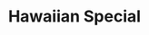 ---
menu_item_image_url: "/images/pizza-5.jpg"
title: "Hawaiian Special"
menu_item_price: "$49.91"
menu_item_content: "A small river named Duden flows by their place and supplies"
type: "menu_price"
---